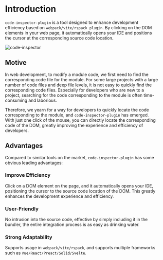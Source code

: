 # Introduction

`code-inspector-plugin` is a tool designed to enhance development efficiency based on `webpack/vite/rspack plugin`. By clicking on the DOM elements in your web page, it automatically opens your IDE and positions the cursor at the corresponding source code location.

![code-inspector](https://github.com/zh-lx/code-inspector/assets/73059627/ad7974e6-e8b5-4bda-a005-d8387108e997)

## Motive

In web development, to modify a module code, we first need to find the corresponding code file for the module. For some large projects with a large number of code files and deep file levels, it is not easy to quickly find the corresponding code files. Especially for developers who are new to a project, searching for the code corresponding to the module is often time-consuming and laborious.

Therefore, we yearn for a way for developers to quickly locate the code corresponding to the module, and `code-inspector-plugin` has emerged. With just one click of the mouse, you can directly locate the corresponding code of the DOM, greatly improving the experience and efficiency of developers.

## Advantages

Compared to similar tools on the market, `code-inspector-plugin` has some obvious leading advantages:

### Improve Efficiency

Click on a DOM element on the page, and it automatically opens your IDE, positioning the cursor to the source code location of the DOM. This greatly enhances the development experience and efficiency.

### User-Friendly

No intrusion into the source code, effective by simply including it in the bundler, the entire integration process is as easy as drinking water.

### Strong Adaptability

Supports usage in `webpack/vite/rspack`, and supports multiple frameworks such as `Vue/React/Preact/Solid/Svelte`.
